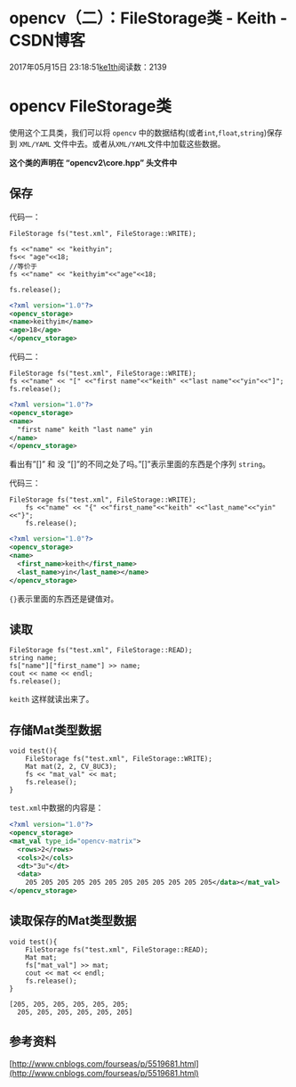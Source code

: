 # opencv（二）：FileStorage类 - Keith - CSDN博客





2017年05月15日 23:18:51[ke1th](https://me.csdn.net/u012436149)阅读数：2139








# opencv  FileStorage类

使用这个工具类，我们可以将 `opencv` 中的数据结构(或者`int`,`float`,`string`)保存到 `XML/YAML` 文件中去。或者从`XML/YAML`文件中加载这些数据。

**这个类的声明在 “opencv2\core.hpp” 头文件中**

## 保存

代码一：

```
FileStorage fs("test.xml", FileStorage::WRITE);

fs <<"name" << "keithyin";
fs<< "age"<<18;
//等价于
fs <<"name" << "keithyim"<<"age"<<18;

fs.release();
```

```xml
<?xml version="1.0"?>
<opencv_storage>
<name>keithyim</name>
<age>18</age>
</opencv_storage>
```

代码二：

```
FileStorage fs("test.xml", FileStorage::WRITE);
fs <<"name" << "[" <<"first name"<<"keith" <<"last name"<<"yin"<<"]";
fs.release();
```

```xml
<?xml version="1.0"?>
<opencv_storage>
<name>
  "first name" keith "last name" yin
</name>
</opencv_storage>
```

看出有”[]” 和 没 “[]”的不同之处了吗。”[]”表示里面的东西是个序列 `string`。

代码三：

```
FileStorage fs("test.xml", FileStorage::WRITE);
    fs <<"name" << "{" <<"first_name"<<"keith" <<"last_name"<<"yin"<<"}";
    fs.release();
```

```xml
<?xml version="1.0"?>
<opencv_storage>
<name>
  <first_name>keith</first_name>
  <last_name>yin</last_name></name>
</opencv_storage>
```

`{}`表示里面的东西还是键值对。

## 读取

```
FileStorage fs("test.xml", FileStorage::READ);
string name;
fs["name"]["first_name"] >> name;
cout << name << endl;
fs.release();
```
`keith`
这样就读出来了。

## 存储Mat类型数据

```
void test(){
    FileStorage fs("test.xml", FileStorage::WRITE);
    Mat mat(2, 2, CV_8UC3);
    fs << "mat_val" << mat;
    fs.release();
}
```

`test.xml`中数据的内容是：

```xml
<?xml version="1.0"?>
<opencv_storage>
<mat_val type_id="opencv-matrix">
  <rows>2</rows>
  <cols>2</cols>
  <dt>"3u"</dt>
  <data>
    205 205 205 205 205 205 205 205 205 205 205 205</data></mat_val>
</opencv_storage>
```

## 读取保存的Mat类型数据

```
void test(){
    FileStorage fs("test.xml", FileStorage::READ);
    Mat mat;
    fs["mat_val"] >> mat;
    cout << mat << endl;
    fs.release();
}
```

```
[205, 205, 205, 205, 205, 205;
  205, 205, 205, 205, 205, 205]
```

## 参考资料

[http://www.cnblogs.com/fourseas/p/5519681.html](http://www.cnblogs.com/fourseas/p/5519681.html)



